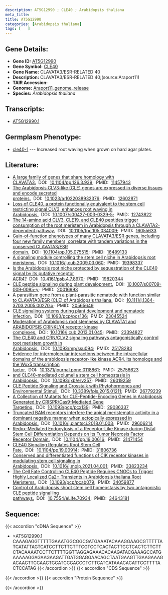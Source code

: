 ```yaml
---
description: AT5G12990 ; CLE40 ; Arabidopsis thaliana
meta_title:
title: AT5G12990
categories: [Arabidopsis thaliana]
tags: [   ]
---
```


## Gene Details:
- **Gene ID:** [AT5G12990](https://www.arabidopsis.org/locus?name=AT5G12990)
- **Gene Symbol:** <u>CLE40</u>
- **Gene Name:** CLAVATA3/ESR-RELATED 40
- **Description:**   CLAVATA3/ESR-RELATED 40;(source:Araport11)
- **TAIR Accession:** 
- **Genome:** [Araport11_genome_release](https://www.arabidopsis.org/download/list?dir=Genes%2FAraport11_genome_release)
- **Species:** *Arabidopsis thaliana*

## Transcripts:
   -  [AT5G12990.1](https://www.arabidopsis.org/gene?name=AT5G12990.1)
## Germplasm Phenotype:
   - [cle40-1]()&nbsp;---&nbsp;Increased root waving when grown on hard agar plates.
## Literature:
   - [A large family of genes that share homology with CLAVATA3.](https://www.doi.org/10.1104/pp.126.3.939)&nbsp;&nbsp;DOI:&nbsp;&nbsp;[10.1104/pp.126.3.939](https://www.doi.org/10.1104/pp.126.3.939);&nbsp;&nbsp;PMID:&nbsp;&nbsp;[11457943](https://pubmed.ncbi.nlm.nih.gov/11457943/)
   - [The Arabidopsis CLV3-like (CLE) genes are expressed in diverse tissues and encode  secreted proteins.](https://www.doi.org/10.1023/a:1022038932376)&nbsp;&nbsp;DOI:&nbsp;&nbsp;[10.1023/a:1022038932376](https://www.doi.org/10.1023/a:1022038932376);&nbsp;&nbsp;PMID:&nbsp;&nbsp;[12602871](https://pubmed.ncbi.nlm.nih.gov/12602871/)
   - [Loss of CLE40, a protein functionally equivalent to the stem cell restricting  signal CLV3, enhances root waving in Arabidopsis.](https://www.doi.org/10.1007/s00427-003-0329-5)&nbsp;&nbsp;DOI:&nbsp;&nbsp;[10.1007/s00427-003-0329-5](https://www.doi.org/10.1007/s00427-003-0329-5);&nbsp;&nbsp;PMID:&nbsp;&nbsp;[12743822](https://pubmed.ncbi.nlm.nih.gov/12743822/)
   - [The 14-amino acid CLV3, CLE19, and CLE40 peptides trigger consumption of the root  meristem in Arabidopsis through a CLAVATA2-dependent pathway.](https://www.doi.org/10.1105/tpc.105.034009)&nbsp;&nbsp;DOI:&nbsp;&nbsp;[10.1105/tpc.105.034009](https://www.doi.org/10.1105/tpc.105.034009);&nbsp;&nbsp;PMID:&nbsp;&nbsp;[16055633](https://pubmed.ncbi.nlm.nih.gov/16055633/)
   - [Gain-of-function phenotypes of many CLAVATA3/ESR genes, including four new family  members, correlate with tandem variations in the conserved CLAVATA3/ESR domain.](https://www.doi.org/10.1104/pp.105.075515)&nbsp;&nbsp;DOI:&nbsp;&nbsp;[10.1104/pp.105.075515](https://www.doi.org/10.1104/pp.105.075515);&nbsp;&nbsp;PMID:&nbsp;&nbsp;[16489133](https://pubmed.ncbi.nlm.nih.gov/16489133/)
   - [A signaling module controlling the stem cell niche in Arabidopsis root meristems.](https://www.doi.org/10.1016/j.cub.2009.03.060)&nbsp;&nbsp;DOI:&nbsp;&nbsp;[10.1016/j.cub.2009.03.060](https://www.doi.org/10.1016/j.cub.2009.03.060);&nbsp;&nbsp;PMID:&nbsp;&nbsp;[19398337](https://pubmed.ncbi.nlm.nih.gov/19398337/)
   - [Is the Arabidopsis root niche protected by sequestration of the CLE40 signal by  its putative receptor ACR4?](https://www.doi.org/10.4161/psb.4.7.8970)&nbsp;&nbsp;DOI:&nbsp;&nbsp;[10.4161/psb.4.7.8970](https://www.doi.org/10.4161/psb.4.7.8970);&nbsp;&nbsp;PMID:&nbsp;&nbsp;[19820344](https://pubmed.ncbi.nlm.nih.gov/19820344/)
   - [CLE peptide signaling during plant development.](https://www.doi.org/10.1007/s00709-009-0095-y)&nbsp;&nbsp;DOI:&nbsp;&nbsp;[10.1007/s00709-009-0095-y](https://www.doi.org/10.1007/s00709-009-0095-y);&nbsp;&nbsp;PMID:&nbsp;&nbsp;[20016993](https://pubmed.ncbi.nlm.nih.gov/20016993/)
   - [A parasitism gene from a plant-parasitic nematode with function similar to  CLAVATA3/ESR (CLE) of Arabidopsis thaliana.](https://www.doi.org/10.1111/j.1364-3703.2005.00270.x)&nbsp;&nbsp;DOI:&nbsp;&nbsp;[10.1111/j.1364-3703.2005.00270.x](https://www.doi.org/10.1111/j.1364-3703.2005.00270.x);&nbsp;&nbsp;PMID:&nbsp;&nbsp;[20565649](https://pubmed.ncbi.nlm.nih.gov/20565649/)
   - [CLE signaling systems during plant development and nematode infection.](https://www.doi.org/10.1093/pcp/pcs136)&nbsp;&nbsp;DOI:&nbsp;&nbsp;[10.1093/pcp/pcs136](https://www.doi.org/10.1093/pcp/pcs136);&nbsp;&nbsp;PMID:&nbsp;&nbsp;[23045524](https://pubmed.ncbi.nlm.nih.gov/23045524/)
   - [Moderation of Arabidopsis root stemness by CLAVATA1 and ARABIDOPSIS CRINKLY4  receptor kinase complexes.](https://www.doi.org/10.1016/j.cub.2013.01.045)&nbsp;&nbsp;DOI:&nbsp;&nbsp;[10.1016/j.cub.2013.01.045](https://www.doi.org/10.1016/j.cub.2013.01.045);&nbsp;&nbsp;PMID:&nbsp;&nbsp;[23394827](https://pubmed.ncbi.nlm.nih.gov/23394827/)
   - [The CLE40 and CRN/CLV2 signaling pathways antagonistically control root meristem  growth in Arabidopsis.](https://www.doi.org/10.1093/mp/ssu094)&nbsp;&nbsp;DOI:&nbsp;&nbsp;[10.1093/mp/ssu094](https://www.doi.org/10.1093/mp/ssu094);&nbsp;&nbsp;PMID:&nbsp;&nbsp;[25178283](https://pubmed.ncbi.nlm.nih.gov/25178283/)
   - [Evidence for intermolecular interactions between the intracellular domains of the  arabidopsis receptor-like kinase ACR4, its homologs and the Wox5 transcription  factor.](https://www.doi.org/10.1371/journal.pone.0118861)&nbsp;&nbsp;DOI:&nbsp;&nbsp;[10.1371/journal.pone.0118861](https://www.doi.org/10.1371/journal.pone.0118861);&nbsp;&nbsp;PMID:&nbsp;&nbsp;[25756623](https://pubmed.ncbi.nlm.nih.gov/25756623/)
   - [and CLE40-mediated columella stem cell  homeostasis in Arabidopsis.](https://www.doi.org/10.1093/jxb/erv257)&nbsp;&nbsp;DOI:&nbsp;&nbsp;[10.1093/jxb/erv257](https://www.doi.org/10.1093/jxb/erv257);&nbsp;&nbsp;PMID:&nbsp;&nbsp;[26019259](https://pubmed.ncbi.nlm.nih.gov/26019259/)
   - [CLE Peptide Signaling and Crosstalk with Phytohormones and Environmental Stimuli.](https://www.doi.org/10.3389/fpls.2015.01211)&nbsp;&nbsp;DOI:&nbsp;&nbsp;[10.3389/fpls.2015.01211](https://www.doi.org/10.3389/fpls.2015.01211);&nbsp;&nbsp;PMID:&nbsp;&nbsp;[26779239](https://pubmed.ncbi.nlm.nih.gov/26779239/)
   - [A Collection of Mutants for CLE-Peptide-Encoding Genes in Arabidopsis Generated  by CRISPR/Cas9-Mediated Gene Targeting.](https://www.doi.org/10.1093/pcp/pcx139)&nbsp;&nbsp;DOI:&nbsp;&nbsp;[10.1093/pcp/pcx139](https://www.doi.org/10.1093/pcp/pcx139);&nbsp;&nbsp;PMID:&nbsp;&nbsp;[29036337](https://pubmed.ncbi.nlm.nih.gov/29036337/)
   - [Truncated BAM receptors interfere the apical meristematic activity in a dominant  negative manner when ectopically expressed in Arabidopsis.](https://www.doi.org/10.1016/j.plantsci.2018.01.003)&nbsp;&nbsp;DOI:&nbsp;&nbsp;[10.1016/j.plantsci.2018.01.003](https://www.doi.org/10.1016/j.plantsci.2018.01.003);&nbsp;&nbsp;PMID:&nbsp;&nbsp;[29606214](https://pubmed.ncbi.nlm.nih.gov/29606214/)
   - [Redox-Mediated Endocytosis of a Receptor-Like Kinase during Distal Stem Cell  Differentiation Depends on Its Tumor Necrosis Factor Receptor Domain.](https://www.doi.org/10.1104/pp.19.00616)&nbsp;&nbsp;DOI:&nbsp;&nbsp;[10.1104/pp.19.00616](https://www.doi.org/10.1104/pp.19.00616);&nbsp;&nbsp;PMID:&nbsp;&nbsp;[31471454](https://pubmed.ncbi.nlm.nih.gov/31471454/)
   - [CLE40 Signaling Regulates Root Stem Cell Fate.](https://www.doi.org/10.1104/pp.19.00914)&nbsp;&nbsp;DOI:&nbsp;&nbsp;[10.1104/pp.19.00914](https://www.doi.org/10.1104/pp.19.00914);&nbsp;&nbsp;PMID:&nbsp;&nbsp;[31806736](https://pubmed.ncbi.nlm.nih.gov/31806736/)
   - [Conserved and differentiated functions of CIK receptor kinases in modulating stem  cell signaling in Arabidopsis.](https://www.doi.org/10.1016/j.molp.2021.04.001)&nbsp;&nbsp;DOI:&nbsp;&nbsp;[10.1016/j.molp.2021.04.001](https://www.doi.org/10.1016/j.molp.2021.04.001);&nbsp;&nbsp;PMID:&nbsp;&nbsp;[33823234](https://pubmed.ncbi.nlm.nih.gov/33823234/)
   - [The Cell Fate Controlling CLE40 Peptide Requires CNGCs to Trigger Highly  Localized Ca2+ Transients in Arabidopsis thaliana Root Meristems.](https://www.doi.org/10.1093/pcp/pcab079)&nbsp;&nbsp;DOI:&nbsp;&nbsp;[10.1093/pcp/pcab079](https://www.doi.org/10.1093/pcp/pcab079);&nbsp;&nbsp;PMID:&nbsp;&nbsp;[34059877](https://pubmed.ncbi.nlm.nih.gov/34059877/)
   - [Control of Arabidopsis shoot stem cell homeostasis by two antagonistic CLE  peptide signalling pathways.](https://www.doi.org/10.7554/eLife.70934)&nbsp;&nbsp;DOI:&nbsp;&nbsp;[10.7554/eLife.70934](https://www.doi.org/10.7554/eLife.70934);&nbsp;&nbsp;PMID:&nbsp;&nbsp;[34643181](https://pubmed.ncbi.nlm.nih.gov/34643181/)
## Sequence:
{{< accordion "cDNA Sequence" >}}
- \>AT5G12990.1
CAAAGAGGTTTTTGAAATGGCGGCGATGAAATACAAAGGAAGCGTTTTTATCATATTAGTCATCCTTCTTCTTTCGTCCTCACTACTTGCTCACTCTTCTTCTACAAAATCCTTCTTTTGGTTAGGAGAAACACAAGATACGAAAGCCATGAAAAAGGAGAAGAAGATTGATGGAGGAACAGCTAATGAAGTTGAAGAAAGACAAGTTCCAACTGGATCCGACCCTCTTCATCATAAACACATTCCTTTTACTCCATAG
{{< /accordion >}}
{{< accordion "CDS Sequence" >}}

{{< /accordion >}}
{{< accordion "Protein Sequence" >}}

{{< /accordion >}}
